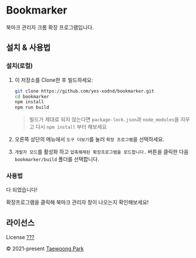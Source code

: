 # Bookmarker

북마크 관리자 크롬 확장 프로그램입니다.

## 설치 & 사용법

### 설치(로컬)

1. 이 저장소를 Clone한 후 빌드하세요:

    ```bash
    git clone https://github.com/yes-xodnd/bookmarker.git
    cd bookmarker
    npm install
    npm run build
    ```

    >빌드가 제대로 되지 않는다면 `package-lock.json`과 `node_modules`을 지우고 다시 `npm install` 부터 해보세요

2. 오른쪽 상단의 메뉴에서 `도구 더보기`를 눌러 `확장 프로그램`을 선택하세요.

3. `개발자 모드`를 활성화 하고 `압축해제된 확장프로그램을 로드합니다.` 버튼을 클릭한 다음 `bookmarker/build` 폴더를 선택합니다.

### 사용법

다 되었습니다!

확장프로그램을 클릭해 북마크 관리자 창이 나오는지 확인해보세요!

## 라이선스

License [???](https://github.com/yes-xodnd/bookmarker/blob/master/LICENSE)

© 2021-present [Taewoong Park](https://github.com/yes-xodnd)
